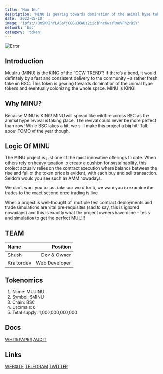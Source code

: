 ```yaml
---
title: 'Muu Inu'
description: 'MINU is gearing towards domination of the animal hype tokens and eventually colonizing the whole space.'
date: '2022-05-10'
image: 'ipfs://QmSKKJhYLASsVjCCGu36AUz2iiciPncKwsYRmeVFh2rBiY'
network: 'bsc'
category: 'token'
---
```


![Error](ipfs://QmWjmfam2oVWncvd8oAFXnTaFfKzqZ5CPxW2nDzQPeP5by)

## Introduction

MuuInu (MINU) is the KING of the “COW TREND”! If there’s a trend, it would definitely by a fast and consistent delivery to the community – a rather fresh take on BSC. This token is gearing towards domination of the animal hype tokens and eventually colonizing the whole space. MINU is KING!

## Why MINU?

Because MINU is KING! MINU will spread like wildfire across BSC as the animal hype revival is taking place. The revival could never be more perfect than now! While BSC takes a hit, we still make this project a big hit! Talk about FOMO of the year though.


## Logic Of MINU

The MINU project is just one of the most innovative offerings to date. When others rely on heavy taxation to create a cushion for sustainability, this project actually relies on the contract execution where balance between the rise and fall of the token price is evident, with each buy and sell transaction. Seldom would you see such an AMM nowadays.

We don’t want you to just take our word for it, we want you to examine the trades to the exact second once trading is live.

When a project is well-thought of, multiple test contract deployments and trade simulations are vital pre-requisites (sad to say, this is ignored nowadays) and this is exactly what the project owners have done – tests and simulation to get the perfect MUU!!!

## TEAM

| Name  |  Position |
|:---|---:|
|Shush| Dev & Owner |
|Kraitordev| Web Developer|


## Tokenomics

1. Name: MUUINU
2. Symbol: $MINU
3. Chain: BSC
4. Decimals: 6
5. Total supply: 1,000,000,000,000


## Docs

[WHITEPAPER](ipfs://QmdeD5Kf3p9vpvPJGmSnDjP5NEQ8QNydPLVqtJFfxLCVZH)
[AUDIT](ipfs://QmX3pKzBxMDFm3XXo7FsqFGfwVwqh1uiiijVk3P5d2gCQ6)


## Links

[WEBSITE](https://muuinu.com/)
[TELEGRAM](https://t.me/MuuInu)
[TWITTER](https://twitter.com/muuinuofficial)
